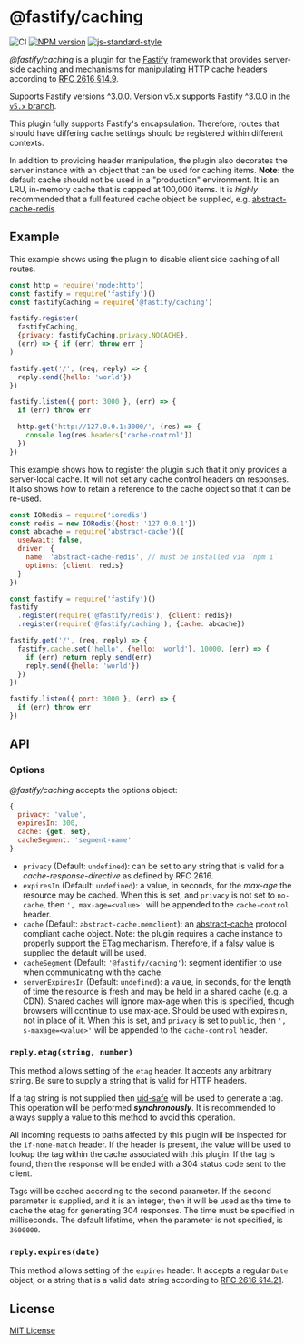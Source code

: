 # @fastify/caching

![CI](https://github.com/fastify/fastify-caching/workflows/CI/badge.svg)
[![NPM version](https://img.shields.io/npm/v/@fastify/caching.svg?style=flat)](https://www.npmjs.com/package/@fastify/caching)
[![js-standard-style](https://img.shields.io/badge/code%20style-standard-brightgreen.svg?style=flat)](https://standardjs.com/)

*@fastify/caching* is a plugin for the [Fastify](http://fastify.dev/) framework
that provides server-side caching and mechanisms for manipulating HTTP cache headers according to
[RFC 2616 §14.9](https://tools.ietf.org/html/rfc2616#section-14.9).

Supports Fastify versions ^3.0.0. Version v5.x supports Fastify ^3.0.0 in
the [`v5.x` branch](https://github.com/fastify/fastify-caching/tree/v5.x).

This plugin fully supports Fastify's encapsulation. Therefore, routes that
should have differing cache settings should be registered within different
contexts.

In addition to providing header manipulation, the plugin also decorates the
server instance with an object that can be used for caching items. **Note:**
the default cache should not be used in a "production" environment. It is
an LRU, in-memory cache that is capped at 100,000 items. It is *highly*
recommended that a full featured cache object be supplied, e.g.
[abstract-cache-redis][acache-redis].

[acache-redis]: https://www.npmjs.com/package/abstract-cache-redis

## Example

This example shows using the plugin to disable client side caching of all
routes.

```js
const http = require('node:http')
const fastify = require('fastify')()
const fastifyCaching = require('@fastify/caching')

fastify.register(
  fastifyCaching,
  {privacy: fastifyCaching.privacy.NOCACHE},
  (err) => { if (err) throw err }
)

fastify.get('/', (req, reply) => {
  reply.send({hello: 'world'})
})

fastify.listen({ port: 3000 }, (err) => {
  if (err) throw err

  http.get('http://127.0.0.1:3000/', (res) => {
    console.log(res.headers['cache-control'])
  })
})
```

This example shows how to register the plugin such that it only provides
a server-local cache. It will not set any cache control headers on responses.
It also shows how to retain a reference to the cache object so that it can
be re-used.

```js
const IORedis = require('ioredis')
const redis = new IORedis({host: '127.0.0.1'})
const abcache = require('abstract-cache')({
  useAwait: false,
  driver: {
    name: 'abstract-cache-redis', // must be installed via `npm i`
    options: {client: redis}
  }
})

const fastify = require('fastify')()
fastify
  .register(require('@fastify/redis'), {client: redis})
  .register(require('@fastify/caching'), {cache: abcache})

fastify.get('/', (req, reply) => {
  fastify.cache.set('hello', {hello: 'world'}, 10000, (err) => {
    if (err) return reply.send(err)
    reply.send({hello: 'world'})
  })
})

fastify.listen({ port: 3000 }, (err) => {
  if (err) throw err
})
```

## API

### Options

*@fastify/caching* accepts the options object:

```js
{
  privacy: 'value',
  expiresIn: 300,
  cache: {get, set},
  cacheSegment: 'segment-name'
}
```

+ `privacy` (Default: `undefined`): can be set to any string that is valid
for a *cache-response-directive* as defined by RFC 2616.
+ `expiresIn` (Default: `undefined`): a value, in seconds, for the *max-age* the
resource may be cached. When this is set, and `privacy` is not set to `no-cache`,
then `', max-age=<value>'` will be appended to the `cache-control` header.
+ `cache` (Default: `abstract-cache.memclient`): an [abstract-cache][acache]
protocol compliant cache object. Note: the plugin requires a cache instance to
properly support the ETag mechanism. Therefore, if a falsy value is supplied
the default will be used.
+ `cacheSegment` (Default: `'@fastify/caching'`): segment identifier to use when
communicating with the cache.
+ `serverExpiresIn` (Default: `undefined`): a value, in seconds, for the length of time the resource is fresh and may be held in a shared cache (e.g. a CDN). Shared caches will ignore max-age when this is specified, though browsers will continue to use max-age. Should be used with expiresIn, not in place of it. When this is set, and `privacy` is set to `public`,  then `', s-maxage=<value>'` will be appended to the `cache-control` header.

[acache]: https://www.npmjs.com/package/abstract-cache

### `reply.etag(string, number)`

This method allows setting of the `etag` header. It accepts any arbitrary
string. Be sure to supply a string that is valid for HTTP headers.

If a tag string is not supplied then [uid-safe][uid-safe] will be used to
generate a tag. This operation will be performed ***synchronously***. It is
recommended to always supply a value to this method to avoid this operation.

All incoming requests to paths affected by this plugin will be inspected for
the `if-none-match` header. If the header is present, the value will be used
to lookup the tag within the cache associated with this plugin. If the tag is
found, then the response will be ended with a 304 status code sent to
the client.

Tags will be cached according to the second parameter. If the second parameter
is supplied, and it is an integer, then it will be used as the time to cache
the etag for generating 304 responses. The time must be specified in
milliseconds. The default lifetime, when the parameter is not specified, is
`3600000`.

[uid-safe]: https://www.npmjs.com/package/uid-safe

### `reply.expires(date)`

This method allows setting of the `expires` header. It accepts a regular `Date`
object, or a string that is a valid date string according to
[RFC 2616 §14.21][sec14.21].

[sec14.21]: https://tools.ietf.org/html/rfc2616#section-14.21

## License

[MIT License](https://jsumners.mit-license.org/)
